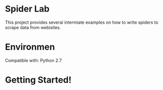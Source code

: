# Spider Lab
This project provides several intermiate examples on how to write spiders to scrape data from webisites. 

# Environmen
Compatible with: Python 2.7

 

# Getting Started!
